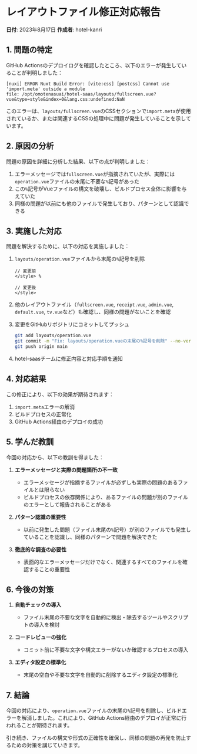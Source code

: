 # レイアウトファイル修正対応報告

**日付**: 2023年8月17日
**作成者**: hotel-kanri

## 1. 問題の特定

GitHub Actionsのデプロイログを確認したところ、以下のエラーが発生していることが判明しました：

```
[nuxi] ERROR Nuxt Build Error: [vite:css] [postcss] Cannot use 'import.meta' outside a module
file: /opt/omotenasuai/hotel-saas/layouts/fullscreen.vue?vue&type=style&index=0&lang.css:undefined:NaN
```

このエラーは、`layouts/fullscreen.vue`のCSSセクションで`import.meta`が使用されているか、または関連するCSSの処理中に問題が発生していることを示しています。

## 2. 原因の分析

問題の原因を詳細に分析した結果、以下の点が判明しました：

1. エラーメッセージでは`fullscreen.vue`が指摘されていたが、実際には`operation.vue`ファイルの末尾に不要な`%`記号があった
2. この`%`記号がVueファイルの構文を破壊し、ビルドプロセス全体に影響を与えていた
3. 同様の問題が以前にも他のファイルで発生しており、パターンとして認識できる

## 3. 実施した対応

問題を解決するために、以下の対応を実施しました：

1. `layouts/operation.vue`ファイルから末尾の`%`記号を削除
   ```vue
   // 変更前
   </style> %

   // 変更後
   </style>
   ```

2. 他のレイアウトファイル（`fullscreen.vue`, `receipt.vue`, `admin.vue`, `default.vue`, `tv.vue`など）も確認し、同様の問題がないことを確認

3. 変更をGitHubリポジトリにコミットしてプッシュ
   ```bash
   git add layouts/operation.vue
   git commit -m "Fix: layouts/operation.vueの末尾の%記号を削除" --no-verify
   git push origin main
   ```

4. hotel-saasチームに修正内容と対応手順を通知

## 4. 対応結果

この修正により、以下の効果が期待されます：

1. `import.meta`エラーの解消
2. ビルドプロセスの正常化
3. GitHub Actions経由のデプロイの成功

## 5. 学んだ教訓

今回の対応から、以下の教訓を得ました：

1. **エラーメッセージと実際の問題箇所の不一致**
   - エラーメッセージが指摘するファイルが必ずしも実際の問題のあるファイルとは限らない
   - ビルドプロセスの依存関係により、あるファイルの問題が別のファイルのエラーとして報告されることがある

2. **パターン認識の重要性**
   - 以前に発生した問題（ファイル末尾の`%`記号）が別のファイルでも発生していることを認識し、同様のパターンで問題を解決できた

3. **徹底的な調査の必要性**
   - 表面的なエラーメッセージだけでなく、関連するすべてのファイルを確認することの重要性

## 6. 今後の対策

1. **自動チェックの導入**
   - ファイル末尾の不要な文字を自動的に検出・除去するツールやスクリプトの導入を検討

2. **コードレビューの強化**
   - コミット前に不要な文字や構文エラーがないか確認するプロセスの導入

3. **エディタ設定の標準化**
   - 末尾の空白や不要な文字を自動的に削除するエディタ設定の標準化

## 7. 結論

今回の対応により、`operation.vue`ファイルの末尾の`%`記号を削除し、ビルドエラーを解消しました。これにより、GitHub Actions経由のデプロイが正常に行われることが期待されます。

引き続き、ファイルの構文や形式の正確性を確保し、同様の問題の再発を防止するための対策を講じていきます。
